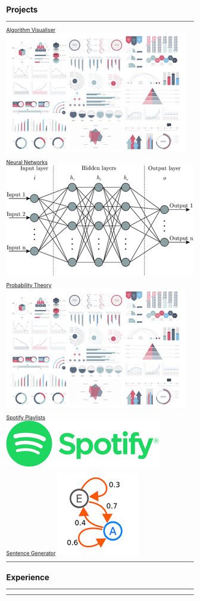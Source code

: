 ## Projects

---

<!-- ### Projects -->

[Algorithm Visualiser](./projects/algorithm_visualiser)
<img src="images/dummy_thumbnail.jpg?raw=true"/>

[Neural Networks](./projects/ann)
<img src="images/neural_network.png?raw=true"/>

[Probability Theory](./projects/probability_theory)
<img src="images/dummy_thumbnail.jpg?raw=true"/>

[Spotify Playlists](./projects/spotify_playlists)
<img src="images/spotify.png?raw=true"/>

[Sentence Generator](./projects/sentence_generator)
<img src="images/markov_chain.png?raw=true"/>

---
<!-- [Project 2 Title](/pdf/sample_presentation.pdf)
<img src="images/dummy_thumbnail.jpg?raw=true"/>

---
[Project 3 Title](http://example.com/)
<img src="images/dummy_thumbnail.jpg?raw=true"/>

--- -->

<!-- ### Category Name 2 -->
<!-- 
- [Project 1 Title](http://example.com/)
- [Project 2 Title](http://example.com/)
- [Project 3 Title](http://example.com/)
- [Project 4 Title](http://example.com/)
- [Project 5 Title](http://example.com/) -->



## Experience

---




---

